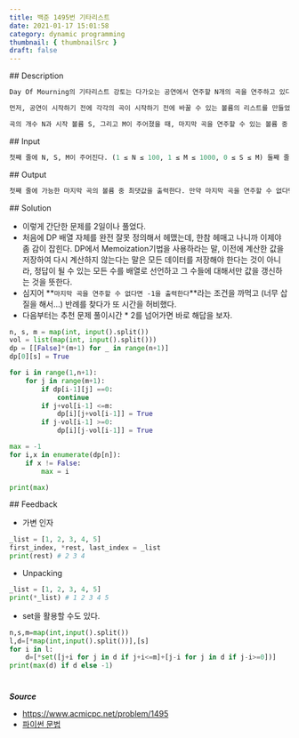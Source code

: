 ```yaml
---
title: 백준 1495번 기타리스트
date: 2021-01-17 15:01:58
category: dynamic programming
thumbnail: { thumbnailSrc }
draft: false
---
```


## Description

```py
Day Of Mourning의 기타리스트 강토는 다가오는 공연에서 연주할 N개의 곡을 연주하고 있다. 지금까지 공연과는 다른 공연을 보여주기 위해서 이번 공연에서는 매번 곡이 시작하기 전에 볼륨을 바꾸고 연주하려고 한다.

먼저, 공연이 시작하기 전에 각각의 곡이 시작하기 전에 바꿀 수 있는 볼륨의 리스트를 만들었다. 이 리스트를 V라고 했을 때, V[i]는 i번째 곡을 연주하기 전에 바꿀 수 있는 볼륨을 의미한다. 항상 리스트에 적힌 차이로만 볼륨을 바꿀 수 있다. 즉, 현재 볼륨이 P이고 지금 i번째 곡을 연주하기 전이라면, i번 곡은 P+V[i]나 P-V[i] 로 연주해야 한다. 하지만, 0보다 작은 값으로 볼륨을 바꾸거나, M보다 큰 값으로 볼륨을 바꿀 수 없다.

곡의 개수 N과 시작 볼륨 S, 그리고 M이 주어졌을 때, 마지막 곡을 연주할 수 있는 볼륨 중 최댓값을 구하는 프로그램을 작성하시오. 모든 곡은 리스트에 적힌 순서대로 연주해야 한다.
```

## Input

```py
첫째 줄에 N, S, M이 주어진다. (1 ≤ N ≤ 100, 1 ≤ M ≤ 1000, 0 ≤ S ≤ M) 둘째 줄에는 각 곡이 시작하기 전에 줄 수 있는 볼륨의 차이가 주어진다. 이 값은 1보다 크거나 같고, M보다 작거나 같다.
```

## Output

```py
첫째 줄에 가능한 마지막 곡의 볼륨 중 최댓값을 출력한다. 만약 마지막 곡을 연주할 수 없다면 (중간에 볼륨 조절을 할 수 없다면) -1을 출력한다.
```

## Solution

- 이렇게 간단한 문제를 2일이나 풀었다.
- 처음에 DP 배열 자체를 완전 잘못 정의해서 헤맸는데, 한참 헤매고 나니까 이제야 좀 감이 잡힌다. DP에서 Memoization기법을 사용하라는 말, 이전에 계산한 값을 저장하여 다시 계산하지 않는다는 말은 모든 데이터를 저장해야 한다는 것이 아니라, 정답이 될 수 있는 모든 수를 배열로 선언하고 그 수들에 대해서만 값을 갱신하는 것을 뜻한다.
- 심지어 **`마지막 곡을 연주할 수 없다면 -1을 출력한다`**라는 조건을 까먹고 (너무 삽질을 해서...) 반례를 찾다가 또 시간을 허비했다.
- 다음부터는 추천 문제 풀이시간 \* 2를 넘어가면 바로 해답을 보자.

```python
n, s, m = map(int, input().split())
vol = list(map(int, input().split()))
dp = [[False]*(m+1) for _ in range(n+1)]
dp[0][s] = True

for i in range(1,n+1):
    for j in range(m+1):
        if dp[i-1][j] ==0:
            continue
        if j+vol[i-1] <=m:
            dp[i][j+vol[i-1]] = True
        if j-vol[i-1] >=0:
            dp[i][j-vol[i-1]] = True

max = -1
for i,x in enumerate(dp[n]):
    if x != False:
        max = i

print(max)
```

## Feedback

- 가변 인자

```python
_list = [1, 2, 3, 4, 5]
first_index, *rest, last_index = _list
print(rest) # 2 3 4
```

- Unpacking

```python
_list = [1, 2, 3, 4, 5]
print(*_list) # 1 2 3 4 5
```

- set을 활용할 수도 있다.

```python
n,s,m=map(int,input().split())
l,d=[*map(int,input().split())],[s]
for i in l:
    d=[*set([j+i for j in d if j+i<=m]+[j-i for j in d if j-i>=0])]
print(max(d) if d else -1)
```

#

**_Source_**

- https://www.acmicpc.net/problem/1495
- [파이썬 문법](https://github.com/VSFe/Algorithm_Study/blob/main/Concept/00_Special/Pythonic_Code_For_Coding_Test.md)
